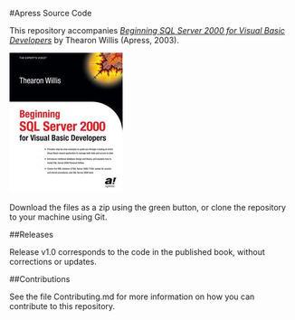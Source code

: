 #Apress Source Code

This repository accompanies [*Beginning SQL Server 2000 for Visual Basic Developers*](http://www.apress.com/9781590592731) by Thearon Willis (Apress, 2003).

![Cover image](9781590592731.jpg)

Download the files as a zip using the green button, or clone the repository to your machine using Git.

##Releases

Release v1.0 corresponds to the code in the published book, without corrections or updates.

##Contributions

See the file Contributing.md for more information on how you can contribute to this repository.
